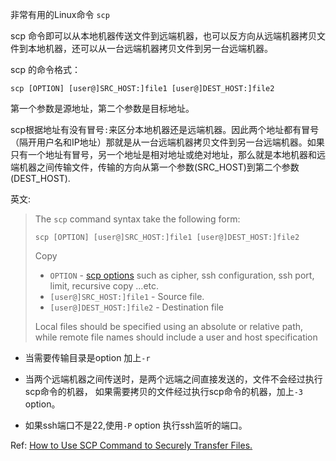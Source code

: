  非常有用的Linux命令 `scp`

scp 命令即可以从本地机器传送文件到远端机器，也可以反方向从远端机器拷贝文件到本地机器，还可以从一台远端机器拷贝文件到另一台远端机器。

scp 的命令格式：

```shortcode
scp [OPTION] [user@]SRC_HOST:]file1 [user@]DEST_HOST:]file2
```

第一个参数是源地址，第二个参数是目标地址。

scp根据地址有没有冒号`:`来区分本地机器还是远端机器。因此两个地址都有冒号（隔开用户名和IP地址）那就是从一台远端机器拷贝文件到另一台远端机器。如果只有一个地址有冒号，另一个地址是相对地址或绝对地址，那么就是本地机器和远端机器之间传输文件，传输的方向从第一个参数(SRC_HOST)到第二个参数(DEST_HOST).

英文:

> The `scp` command syntax take the following form:
> 
> ```shell
> scp [OPTION] [user@]SRC_HOST:]file1 [user@]DEST_HOST:]file2
> ```
> 
> Copy
> 
> - `OPTION` - [scp options](https://linux.die.net/man/1/scp) such as cipher, ssh configuration, ssh port, limit, recursive copy …etc.
> - `[user@]SRC_HOST:]file1` - Source file.
> - `[user@]DEST_HOST:]file2` - Destination file
> 
> Local files should be specified using an absolute or relative path, while remote file names should include a user and host specification



- 当需要传输目录是option 加上`-r`

- 当两个远端机器之间传送时，是两个远端之间直接发送的，文件不会经过执行scp命令的机器， 如果需要拷贝的文件经过执行scp命令的机器，加上`-3` option。

- 如果ssh端口不是22,使用`-P` option 执行ssh监听的端口。

Ref:
[How to Use SCP Command to Securely Transfer Files.](https://linuxize.com/post/how-to-use-scp-command-to-securely-transfer-files/)


